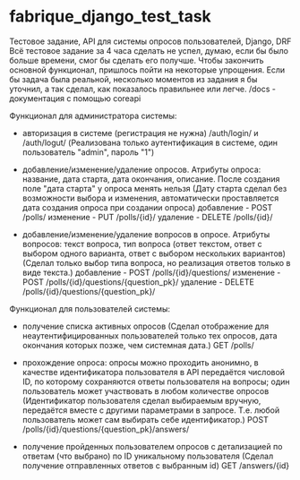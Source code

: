 # fabrique_django_test_task
Тестовоe задание, API для системы опросов пользователей, Django, DRF
Всё тестовое задание за 4 часа сделать не успел, думаю, если бы было больше времени, смог бы сделать его получше. Чтобы закончить основной функционал, 
пришлось пойти на некоторые упрощения. Если бы задача была реальной, несколько моментов из задания я бы уточнил, а так сделал, как показалось правильнее или легче.
/docs - документация с помощью coreapi


Функционал для администратора системы:
- авторизация в системе (регистрация не нужна) /auth/login/ и /auth/logut/
(Реализована только аутентификация в системе, один пользователь "admin", пароль "1")

- добавление/изменение/удаление опросов. Атрибуты опроса: название, дата старта, дата окончания, описание. После создания поле "дата старта" у опроса менять нельзя
(Дату старта сделал без возможности выбора и изменения, автоматически проставляется дата создания опроса при создании опроса)
добавление - POST /polls/
изменение - PUT /polls/{id}/
удаление - DELETE /polls/{id}/

- добавление/изменение/удаление вопросов в опросе. Атрибуты вопросов: текст вопроса, тип вопроса (ответ текстом, ответ с выбором одного варианта, ответ с выбором нескольких вариантов)
(Сделал только выбор типа вопроса, но реализация ответов только в виде текста.)
добавление - POST /polls/{id}/questions/
изменение - POST /polls/{id}/questions/{question_pk}/
удаление - DELETE /polls/{id}/questions/{question_pk}/



Функционал для пользователей системы:

- получение списка активных опросов
(Сделал отображение для неаутентифицированных пользователей только тех опросов, дата окончания которых позже, чем системная дата.)
GET /polls/

- прохождение опроса: опросы можно проходить анонимно, в качестве идентификатора пользователя в API передаётся числовой ID, по которому сохраняются ответы пользователя на вопросы; один пользователь может участвовать в любом количестве опросов
(Идентификатор пользователя сделал выбираемым вручную, передаётся вместе с другими параметрами в запросе. Т.е. любой пользователь может сам выбирать себе идентификатор.)
POST /polls/{id}/questions/{question_pk}/answers/

- получение пройденных пользователем опросов с детализацией по ответам (что выбрано) по ID уникальному пользователя
(Сделал получение отправленных ответов с выбранным id)
GET /answers/{id}

